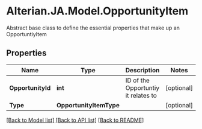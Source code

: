 # Alterian.JA.Model.OpportunityItem
Abstract base class to define the essential properties that make up an OpportuntiyItem

## Properties

Name | Type | Description | Notes
------------ | ------------- | ------------- | -------------
**OpportunityId** | **int** | ID of the Opportuntiy it relates to | [optional] 
**Type** | **OpportunityItemType** |  | [optional] 

[[Back to Model list]](../README.md#documentation-for-models) [[Back to API list]](../README.md#documentation-for-api-endpoints) [[Back to README]](../README.md)


